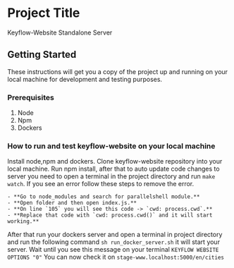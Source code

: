 # Project Title

Keyflow-Website Standalone Server

## Getting Started

These instructions will get you a copy of the project up and running on your local machine for development and testing purposes. 

### Prerequisites

1. Node 
2. Npm
3. Dockers

### How to run and test keyflow-website on your local machine
Install node,npm and dockers. Clone keyflow-website repository into your local machine. Run npm install, after that to auto update code changes to server you need to open a terminal in the project directory and run `make watch`. If you see an error follow these steps to remove the error.
```
- **Go to node_modules and search for parallelshell module.**
- **Open folder and then open index.js.**
- **On line `105` you will see this code -> `cwd: process.cwd`.**
- **Replace that code with `cwd: process.cwd()` and it will start working.**
```
After that run your dockers server and open a terminal in project directory and run the following command
`sh run_docker_server.sh`
it will start your server. 
Wait until you see this message on your terminal `KEYFLOW WEBSITE OPTIONS "0"`
You can now check it on `stage-www.localhost:5000/en/cities`
